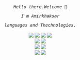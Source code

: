 
<p align="center">
      <samp>
         <em>Hello there.Welcome 👋</em>
      </samp><br>
   </p>
   <p align="center">
      <samp>
         <em>I'm Amirkhaksar</em>
      </samp><br>
   </p>
<p align="center">
   <samp>
      <em>languages and Thechnologies.</em>
      <br>
   </samp><br>
   <img src="https://img.shields.io/badge/C-00599C?style=for-the-badge&logo=c&logoColor=white">
   <img src="https://img.shields.io/badge/C%2B%2B-00599C?style=for-the-badge&logo=c%2B%2B&logoColor=white">
   <img src="https://img.shields.io/badge/Csharp-csharp.svg?style=for-the-badge&logo=csharp&logoColor=white&color=blueviolet">
   <img src="https://img.shields.io/badge/Python-FFD43B?style=for-the-badge&logo=python&logoColor=blue">
   <br>
   <img src="https://img.shields.io/badge/Microsoft SQL Server-microsoftsqlserver.svg?style=for-the-badge&logo=microsoftsqlserver&logoColor=white&color=lightgray">
   <img src="https://img.shields.io/badge/SQL lite-SQLite.svg?style=for-the-badge&logo=SQLite&logoColor=blue&color=lightgray">
   <br>
   <img src="https://img.shields.io/badge/Django-Django.svg?style=for-the-badge&logo=Django&logoColor=white&color=#092E20">
   <img src="https://img.shields.io/badge/.NET -NET.svg?style=for-the-badge&logo=.NET&logoColor=white&color=blueviolet">
   <br>
   <img src="https://img.shields.io/badge/Linux -Linux.svg?style=for-the-badge&logo=Linux&logoColor=white&color=yellow">
   <img src="https://img.shields.io/badge/Windwos -Windwos.svg?style=for-the-badge&logo=Windows&logoColor=white&color=blue">
    <br>
</p>
